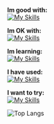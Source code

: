 **Im good with:** <br>
[![My Skills](https://skillicons.dev/icons?i=godot,py,svelte)](https://github.com/cyteon)

**Im OK with:** <br>
[![My Skills](https://skillicons.dev/icons?i=js,mongodb,tailwindcss,linux,vercel,go,ts,solidjs)](https://github.com/cyteon)

**Im learning:** <br>
[![My Skills](https://skillicons.dev/icons?i=cs,unreal,rust,nextjs,react)](https://github.com/cyteon)

**I have used:** <br>
[![My Skills](https://skillicons.dev/icons?i=java,firebase)](https://github.com/cyteon)

**I want to try:** <br>
[![My Skills](https://skillicons.dev/icons?i=bevy,pytorch,cpp)](https://github.com/cyteon)

![Top Langs](https://cyteon-github-readme-stats.vercel.app/api/top-langs/?username=cyteon&theme=catppuccin_mocha&layout=donut-vertical&exclude_repo=github-readme-stats,forge-serverlogger,skill-icons&langs_count=8)

